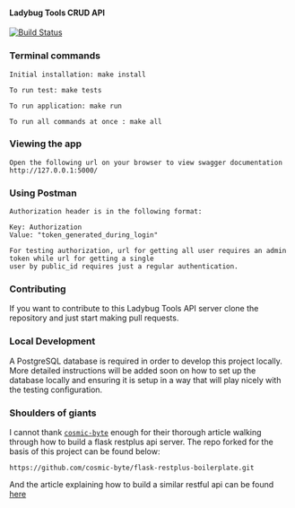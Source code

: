 #### Ladybug Tools CRUD API

[![Build Status](https://travis-ci.com/AntoineDao/ladybug-tools-crud-API.svg?branch=master)](https://travis-ci.com/AntoineDao/ladybug-tools-crud-API)


### Terminal commands

    Initial installation: make install

    To run test: make tests

    To run application: make run

    To run all commands at once : make all


### Viewing the app ###

    Open the following url on your browser to view swagger documentation
    http://127.0.0.1:5000/


### Using Postman ####

    Authorization header is in the following format:

    Key: Authorization
    Value: "token_generated_during_login"

    For testing authorization, url for getting all user requires an admin token while url for getting a single
    user by public_id requires just a regular authentication.


### Contributing
If you want to contribute to this Ladybug Tools API server clone the repository and just start making pull requests.

### Local Development
A PostgreSQL database is required in order to develop this project locally. More detailed instructions will be added soon on how to set up the database locally and ensuring it is setup in a way that will play nicely with the testing configuration.

### Shoulders of giants
I cannot thank [`cosmic-byte`](https://github.com/cosmic-byte) enough for their thorough article walking through how to build a
flask restplus api server. The repo forked for the basis of this project can be found below:
```
https://github.com/cosmic-byte/flask-restplus-boilerplate.git
```
And the article explaining how to build a similar restful api can be found [here](https://medium.freecodecamp.org/structuring-a-flask-restplus-web-service-for-production-builds-c2ec676de563)
